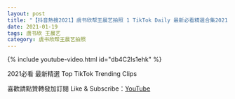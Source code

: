 ```yaml
---
layout: post
title: "【抖音熱搜2021】虞书欣帮王晨艺拍照 1 TikTok Daily 最新必看精選合集2021 01 19"
date: 2021-01-19
tags: 虞书欣 王晨艺
category: 虞书欣帮王晨艺拍照
---
```


{% include youtube-video.html id="db4C2ls1ehk" %}

2021必看 最新精選 Top TikTok Trending Clips

喜歡請點贊轉發加訂閱 Like & Subscribe：[YouTube](https://www.youtube.com/channel/UCAoR7VcanIPd04uEq_GIylA/videos)

